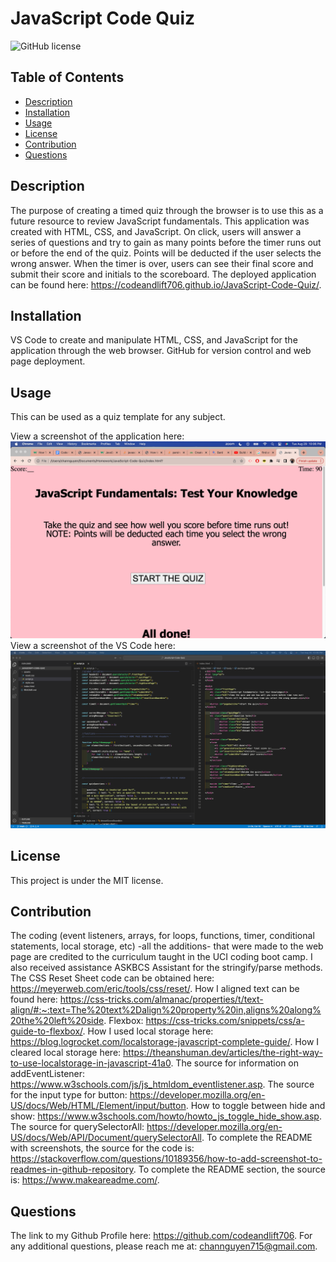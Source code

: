 # JavaScript Code Quiz
![GitHub license](https://img.shields.io/badge/license-MIT-blue.svg)

## Table of Contents
- [Description](#description)
- [Installation](#installation)
- [Usage](#usage)
- [License](#license)
- [Contribution](#contribution)
- [Questions](#questions)

## Description
The purpose of creating a timed quiz through the browser is to use this as a future resource to review JavaScript fundamentals. This application was created with HTML, CSS, and JavaScript. On click, users will answer a series of questions and try to gain as many points before the timer runs out or before the end of the quiz. Points will be deducted if the user selects the wrong answer. When the timer is over, users can see their final score and submit their score and initials to the scoreboard. The deployed application can be found here: https://codeandlift706.github.io/JavaScript-Code-Quiz/.

## Installation
VS Code to create and manipulate HTML, CSS, and JavaScript for the application through the web browser. GitHub for version control and web page deployment.

## Usage
This can be used as a quiz template for any subject.

View a screenshot of the application here:
![Screenshot](QuizPageScreenshot.png)
View a screenshot of the VS Code here:
![Screenshot](VSCodeQuizScreenshot.png)

## License
This project is under the MIT license.

## Contribution
The coding (event listeners, arrays, for loops, functions, timer, conditional statements, local storage, etc) -all the additions- that were made to the web page are credited to the curriculum taught in the UCI coding boot camp. I also received assistance ASKBCS Assistant for the stringify/parse methods.
The CSS Reset Sheet code can be obtained here: https://meyerweb.com/eric/tools/css/reset/. 
How I aligned text can be found here: https://css-tricks.com/almanac/properties/t/text-align/#:~:text=The%20text%2Dalign%20property%20in,aligns%20along%20the%20left%20side.
Flexbox: https://css-tricks.com/snippets/css/a-guide-to-flexbox/.
How I used local storage here: https://blog.logrocket.com/localstorage-javascript-complete-guide/.
How I cleared local storage here: https://theanshuman.dev/articles/the-right-way-to-use-localstorage-in-javascript-41a0.
The source for information on addEventListener: https://www.w3schools.com/js/js_htmldom_eventlistener.asp.
The source for the input type for button: https://developer.mozilla.org/en-US/docs/Web/HTML/Element/input/button.
How to toggle between hide and show: https://www.w3schools.com/howto/howto_js_toggle_hide_show.asp.
The source for querySelectorAll: https://developer.mozilla.org/en-US/docs/Web/API/Document/querySelectorAll.
To complete the README with screenshots, the source for the code is: https://stackoverflow.com/questions/10189356/how-to-add-screenshot-to-readmes-in-github-repository. To complete the README section, the source is: https://www.makeareadme.com/. 

## Questions
The link to my Github Profile here: https://github.com/codeandlift706.
For any additional questions, please reach me at: channguyen715@gmail.com.

